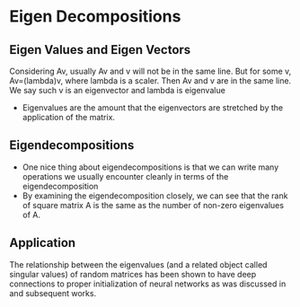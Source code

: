 # Eigen Decompositions

## Eigen Values and Eigen Vectors

Considering Av, usually Av and v will not be in the same line. But for some v, Av=(lambda)v, where lambda is a scaler. Then Av and v are in the same line. We say such v is an eigenvector and lambda is eigenvalue

- Eigenvalues are the amount that the eigenvectors are stretched by the application of the matrix.

## Eigendecompositions

- One nice thing about eigendecompositions is that we can write many operations we usually encounter cleanly in terms of the eigendecomposition
- By examining the eigendecomposition closely, we can see that the rank of square matrix A is the same as the number of non-zero eigenvalues of A.

## Application

The relationship between the eigenvalues (and a related object called singular values) of random matrices has been shown to have deep connections to proper initialization of neural networks as was discussed in and subsequent works.
